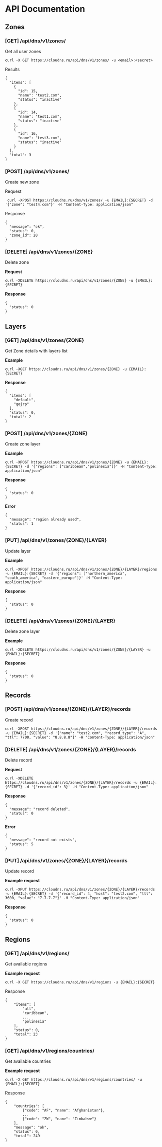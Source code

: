 # API Documentation

## Zones

### [GET] /api/dns/v1/zones/

Get all user zones

    curl -X GET https://cloudns.ru/api/dns/v1/zones/ -u <email>:<secret>

Results

    {
      "items": [
        {
          "id": 15,
          "name": "test2.com",
          "status": "inactive"
        },
        {
          "id": 14,
          "name": "test1.com",
          "status": "inactive"
        },
        {
          "id": 16,
          "name": "test3.com",
          "status": "inactive"
        }
      ],
      "total": 3
    }

### [POST] /api/dns/v1/zones/

Create new zone

Request

     curl -XPOST https://cloudns.ru/dns/v1/zones/ -u {EMAIL}:{SECRET} -d '{"zone": "test4.com"}' -H "Content-Type: application/json"

Response

    {
      "message": "ok",
      "status": 0,
      "zone_id": 20
    }

### [DELETE] /api/dns/v1/zones/{ZONE}

Delete zone

**Request**

    curl -XDELETE https://cloudns.ru/api/dns/v1/zones/{ZONE} -u {EMAIL}:{SECRET}

**Response**

    {
      "status": 0
    }

## Layers

### [GET] /api/dns/v1/zones/{ZONE}

Get Zone details with layers list

**Example**

    curl -XGET https://cloudns.ru/api/dns/v1/zones/{ZONE} -u {EMAIL}:{SECRET}

**Response**

    {
      "items": [
        "default",
        "qojrp"
      ],
      "status": 0,
      "total": 2
    }

### [POST] /api/dns/v1/zones/{ZONE}

Create zone layer

**Example**

    curl -XPOST https://cloudns.ru/api/dns/v1/zones/{ZONE} -u {EMAIL}:{SECRET} -d '{"regions": ["caribbean","polinesia"]}' -H "Content-Type: application/json"

**Response**

    {
      "status": 0
    }

**Error**

    {
      "message": "region already used",
      "status": 1
    }

### [PUT] /api/dns/v1/zones/{ZONE}/{LAYER}

Update layer

**Example**

    curl -XPOST https://cloudns.ru/api/dns/v1/zones/{ZONE}/{LAYER}/regions -u {EMAIL}:{SECRET} -d '{"regions": ["northern_america", "south_america", "eastern_europe"]}' -H "Content-Type: application/json"

**Response**

    {
      "status": 0
    }


### [DELETE] /api/dns/v1/zones/{ZONE}/{LAYER}

Delete zone layer

**Example**

    curl -XDELETE https://cloudns.ru/api/dns/v1/zones/{ZONE}/{LAYER} -u {EMAIL}:{SECRET}

**Response**

    {
      "status": 0
    }


## Records

### [POST] /api/dns/v1/zones/{ZONE}/{LAYER}/records

Create record

    curl -XPOST https://cloudns.ru/api/dns/v1/zones/{ZONE}/{LAYER}/records -u {EMAIL}:{SECRET} -d '{"name": "test2.com", "record_type": "A", "ttl": 7700, "value": "8.8.8.8"}' -H "Content-Type: application/json"


### [DELETE] /api/dns/v1/zones/{ZONE}/{LAYER}/records

Delete record

**Request**

    curl -XDELETE https://cloudns.ru/api/dns/v1/zones/{ZONE}/{LAYER}/records -u {EMAIL}:{SECRET} -d '{"record_id": 3}' -H "Content-Type: application/json"

**Response**

    {
      "message": "record deleted",
      "status": 0
    }

**Error**

    {
      "message": "record not exists",
      "status": 5
    }


### [PUT] /api/dns/v1/zones/{ZONE}/{LAYER}/records

Update record

**Example request**

    curl -XPUT https://cloudns.ru/api/dns/v1/zones/{ZONE}/{LAYER}/records -u {EMAIL}:{SECRET} -d '{"record_id": 4, "host": "test2.com", "ttl": 3600, "value": "7.7.7.7"}' -H "Content-Type: application/json"

**Response**

    {
      "status": 0
    }

## Regions

### [GET] /api/dns/v1/regions/

Get available regions

**Example request**

    curl -X GET https://cloudns.ru/api/dns/v1/regions -u {EMAIL}:{SECRET}

Response

    {
        "items": [
            "all",
            "caribbean",
            ...
            "polinesia"
        ],
        "status": 0,
        "total": 23
    }

### [GET] /api/dns/v1/regions/countries/

Get available countries

**Example request**

    curl -X GET https://cloudns.ru/api/dns/v1/regions/countries/ -u {EMAIL}:{SECRET}

Response

    {
        "countries": [
            {"code": "AF", "name": "Afghanistan"},
            ...
            {"code": "ZW", "name": "Zimbabwe"}
        ],
        "message": "ok",
        "status": 0,
        "total": 249
    }
